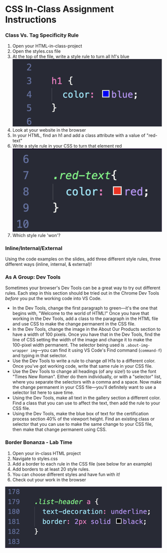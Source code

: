 # CSS In-Class Assignment Instructions

### Class Vs. Tag Specificity Rule

1. Open your HTML-in-class-project
2. Open the styles.css file
3. At the top of the file, write a style rule to turn all h1's blue ![CSS code to turn all h1's blue](/assets/h1-blue.png)
4. Look at your website in the browser
5. In your HTML, find an h1 and add a class attribute with a value of "red-text"
6. Write a style rule in your CSS to turn that element red ![color-red code example](assets/red-h1.png)
7. Which style rule 'won'?

### Inline/Internal/External

Using the code examples on the slides, add three different style rules, three different ways (inline, internal, & external)!
   
### As A Group: Dev Tools

Sometimes your browser's Dev Tools can be a great way to try out different rules. Each step in this section should be tried out in the Chrome Dev Tools _before_ you put the working code into VS Code.

- In the Dev Tools, change the first paragraph to green—it's the one that begins with, "Welcome to the world of HTML!" Once you have that working in the Dev Tools, add a class to the paragraph in the HTML file and use CSS to make the change permanent in the CSS file.
- In the Dev Tools, change the image in the About Our Products section to have a width of 100 pixels. Once you have that in the Dev Tools, find the line of CSS setting the width of the image and change it to make the 100-pixel width permanent. The selector being used is `.about-img-wrapper img`—you can find it using VS Code's Find command (`command-f`) and typing in that selector.
- Use the Dev Tools to write a rule to change _all_ H1s to a different color. Once you've got working code, write that same rule in your CSS file.
- Use the Dev Tools to change all headings (of any size!) to use the font "Times New Roman". Either do them individually, or with a "selector" list, where you separate the selectors with a comma and a space. Now make the change permanent in your CSS file—you'll definitely want to use a selector list here to save time.
- Using the Dev Tools, make all text in the gallery section a different color. Find a class that you can use to affect the text, then add the rule to your CSS file.
- Using the Dev Tools, make the blue box of text for the certification process section 40% of the viewport height. Find an existing class or selector that you can use to make the same change to your CSS file, then make that change permanent using CSS.

### Border Bonanza - Lab Time

1. Open your in-class HTML project
2. Navigate to styles.css 
3. Add a border to each rule in the CSS file (see below for an example)
4. Add borders to at least 20 style rules.
5. You can choose different styles and have fun with it!
6. Check out your work in the browser

![border code example](/assets/border-example.png)
